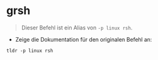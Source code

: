 # grsh

> Dieser Befehl ist ein Alias von `-p linux rsh`.

- Zeige die Dokumentation für den originalen Befehl an:

`tldr -p linux rsh`
